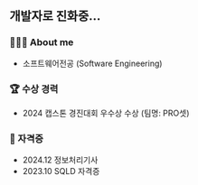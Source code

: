 ## 개발자로 진화중...


<!--내용 부분-->
### 👩🏻‍💻 About me
<ul>
    <li>소프트웨어전공 (Software Engineering)</li>
</ul>

### 🏆 수상 경력
<ul>
    <li>2024 캡스톤 경진대회 우수상 수상 (팀명: PRO셋)</li>
</ul>

### 🪪 자격증
<ul>
    <li>2024.12 정보처리기사</li>
    <li>2023.10 SQLD 자격증</li>
</ul>
